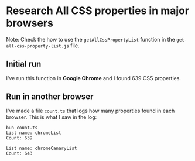 # Research All CSS properties in major browsers

Note: Check the how to use the `getAllCssPropertyList` function in the `get-all-css-property-list.js` file.

## Initial run

I've run this function in **Google Chrome** and I found 639 CSS properties.

## Run in another browser

I've made a file `count.ts` that logs how many properties found in each browser.
This is what I saw in the log:

```
bun count.ts
List name: chromeList
Count: 639

List name: chromeCanaryList
Count: 643
```
